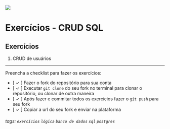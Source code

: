 ![](https://i.imgur.com/xG74tOh.png)

# Exercícios - CRUD SQL

## Exercícios

1. CRUD de usuários

---

Preencha a checklist para fazer os exercícios:

- [ ✓ ] Fazer o fork do repositório para sua conta
- [ ✓ ] Executar `git clone` do seu fork no terminal para clonar o repositório, ou clonar de outra maneira
- [ ✓ ] Após fazer e commitar todos os exercícios fazer o `git push` para seu fork
- [ ✓ ] Copiar a url do seu fork e enviar na plataforma

###### tags: `exercícios` `lógica` `banco de dados` `sql` `postgres`
